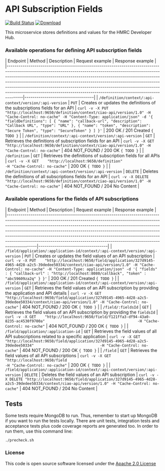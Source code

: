 # API Subscription Fields

[![Build Status](https://travis-ci.org/hmrc/api-subscription-fields.svg)](https://travis-ci.org/hmrc/api-subscription-fields) [ ![Download](https://api.bintray.com/packages/hmrc/releases/api-subscription-fields/images/download.svg) ](https://bintray.com/hmrc/releases/api-subscription-fields/_latestVersion)

This microservice stores definitions and values for the HMRC Developer Hub.

### Available operations for defining API subscription fields

| Endpoint                                                 | Method  | Description                                                               | Request example                                                                                                                                                                                                                                                                                                                           | Response example                  |
|--------------------------------------------------------------------------------------------------------------------------------------------------------------------------------------------------------------------------------------------------------------------------------------------------------------------------------------------------------------------------------------------------------------------------------------------------------------------------------------------|-----------------------------------|
| `/definition/context/:api-context/version/:api-version` | `PUT`    | Creates or updates the definitions of the subscriptions fields for an API | `curl -v -X PUT    "http://localhost:9650/definition/context/ciao-api/version/1.0" -H "Cache-Control: no-cache" -H "Content-Type: application/json" -d '{ "fieldDefinitions": [ { "name": "callback-url", "description": "Callback URL", "type": "URL" }, { "name": "token", "description": "Secure Token", "type": "SecureToken" } ] }'` | 200 OK / 201 Created `{ TODO }`   |
| `/definition/context/:api-context/version/:api-version` | `GET`    | Retrieves the definitions of subscription fields for an API               | `curl -v -X GET    "http://localhost:9650/definition/context/ciao-api/version/1.0" -H "Cache-Control: no-cache"`                                                                                                                                                                                                                          | 404 NOT_FOUND / 200 OK `{ TODO }` |
| `/definition`                                           | `GET`    | Retrieves the definitions of subscription fields for all APIs             | `curl -v -X GET    "http://localhost:9650/definition"                              -H "Cache-Control: no-cache"`                                                                                                                                                                                                                          | 200 OK `{ TODO }`                 |
| `/definition/context/:api-context/version/:api-version` | `DELETE` | Deletes the definitions of all subscriptions fields for an API            | `curl -v -X DELETE "http://localhost:9650/definition/context/ciao-api/version/1.0" -H "Cache-Control: no-cache"`                                                                                                                                                                                                                          | 404 NOT_FOUND / 204 No Content    |

### Available operations for the fields of API subscriptions

| Endpoint                                                                       | Method   | Description                                                                                    | Request example                                                                                                                                                                                                                                                                                      | Response example                  |
|---------------------------------------------------------------------------------------------------------------------------------------------------------------------------------------------------------------------------------------------------------------------------------------------------------------------------------------------------------------------------------------------------------------------------------------------------------------------------------------------------|-----------------------------------|
| `/field/application/:application-id/context/:api-context/version/:api-version` | `PUT`    | Creates or updates the field values of an API subscription                                     | `curl -v -X PUT    "http://localhost:9650/field/application/327d9145-4965-4d28-a2c5-39dedee50334/context/ciao-api/version/1.0" -H "Cache-Control: no-cache" -H "Content-Type: application/json" -d '{ "fields" : { "callback-url" : "http://localhost:8080/callback", "token" : "abc59609za2q" } }'` | 200 OK / 201 Created `{ TODO }`   |
| `/field/application/:application-id/context/:api-context/version/:api-version` | `GET`    | Retrieves the field values of an API subscription by providing the application and API details | `curl -v -X GET    "http://localhost:9650/field/application/327d9145-4965-4d28-a2c5-39dedee50334/context/ciao-api/version/1.0" -H "Cache-Control: no-cache"`                                                                                                                                         | 404 NOT_FOUND / 200 OK `{ TODO }` |
| `/field/:fieldsId`                                                             | `GET`    | Retrieves the field values of an API subscription by providing the `fieldsId`                  | `curl -v -X GET    "http://localhost:9650/field/f121ffa3-df94-43a0-8235-ac4530f9700a"                                          -H "Cache-Control: no-cache"`                                                                                                                                         | 404 NOT_FOUND / 200 OK `{ TODO }` |
| `/field/application/:application-id`                                           | `GET`    | Retrieves the field values of all API subscriptions related to a specific application          | `curl -v -X GET    "http://localhost:9650/field/application/327d9145-4965-4d28-a2c5-39dedee50334"                              -H "Cache-Control: no-cache"`                                                                                                                                         | 404 NOT_FOUND / 200 OK `{ TODO }` |
| `/field`                                                                       | `GET`    | Retrieves the field values of all API subscriptions                                            | `curl -v -X GET    "http://localhost:9650/field                                                                                -H "Cache-Control: no-cache"`                                                                                                                                         | 200 OK `{ TODO }`                 |
| `/field/application/:application-id/context/:api-context/version/:api-version` | `DELETE` | Deletes the field values of an API subscription                                                | `curl -v -X DELETE "http://localhost:9650/field/application/327d9145-4965-4d28-a2c5-39dedee50334/context/ciao-api/version/1.0" -H "Cache-Control: no-cache"`                                                                                                                                         | 404 NOT_FOUND / 204 No Content    |


## Tests
Some tests require MongoDB to run. 
Thus, remember to start up MongoDB if you want to run the tests locally.
There are unit tests, integration tests and acceptance tests plus code coverage reports are generated too.
In order to run them, use this command line:
```
./precheck.sh
```


### License

This code is open source software licensed under the [Apache 2.0 License]("http://www.apache.org/licenses/LICENSE-2.0.html")
